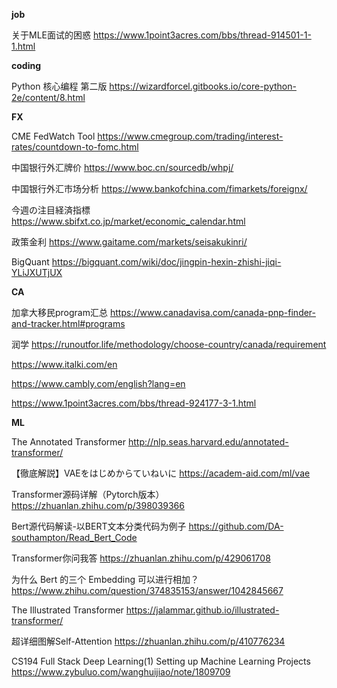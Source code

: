 **job**

关于MLE面试的困惑    https://www.1point3acres.com/bbs/thread-914501-1-1.html




**coding**

Python 核心编程 第二版 https://wizardforcel.gitbooks.io/core-python-2e/content/8.html





**FX**

CME FedWatch Tool  https://www.cmegroup.com/trading/interest-rates/countdown-to-fomc.html

中国银行外汇牌价  https://www.boc.cn/sourcedb/whpj/

中国银行外汇市场分析  https://www.bankofchina.com/fimarkets/foreignx/

今週の注目経済指標  https://www.sbifxt.co.jp/market/economic_calendar.html

政策金利  https://www.gaitame.com/markets/seisakukinri/

BigQuant https://bigquant.com/wiki/doc/jingpin-hexin-zhishi-jiqi-YLiJXUTjUX



**CA**

加拿大移民program汇总 https://www.canadavisa.com/canada-pnp-finder-and-tracker.html#programs

润学 https://runoutfor.life/methodology/choose-country/canada/requirement

https://www.italki.com/en

https://www.cambly.com/english?lang=en

https://www.1point3acres.com/bbs/thread-924177-3-1.html



**ML**

The Annotated Transformer http://nlp.seas.harvard.edu/annotated-transformer/

【徹底解説】VAEをはじめからていねいに  https://academ-aid.com/ml/vae

Transformer源码详解（Pytorch版本）https://zhuanlan.zhihu.com/p/398039366

Bert源代码解读-以BERT文本分类代码为例子 https://github.com/DA-southampton/Read_Bert_Code

Transformer你问我答 https://zhuanlan.zhihu.com/p/429061708

为什么 Bert 的三个 Embedding 可以进行相加？  https://www.zhihu.com/question/374835153/answer/1042845667

The Illustrated Transformer  https://jalammar.github.io/illustrated-transformer/

超详细图解Self-Attention  https://zhuanlan.zhihu.com/p/410776234

CS194 Full Stack Deep Learning(1) Setting up Machine Learning Projects https://www.zybuluo.com/wanghuijiao/note/1809709




